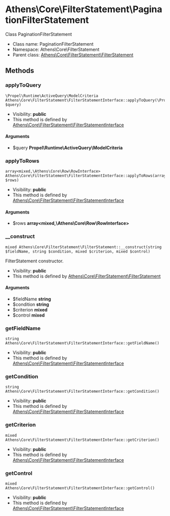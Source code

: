 Athens\Core\FilterStatement\PaginationFilterStatement
===============

Class PaginationFilterStatement




* Class name: PaginationFilterStatement
* Namespace: Athens\Core\FilterStatement
* Parent class: [Athens\Core\FilterStatement\FilterStatement](Athens-Core-FilterStatement-FilterStatement.md)







Methods
-------


### applyToQuery

    \Propel\Runtime\ActiveQuery\ModelCriteria Athens\Core\FilterStatement\FilterStatementInterface::applyToQuery(\Propel\Runtime\ActiveQuery\ModelCriteria $query)





* Visibility: **public**
* This method is defined by [Athens\Core\FilterStatement\FilterStatementInterface](Athens-Core-FilterStatement-FilterStatementInterface.md)


#### Arguments
* $query **Propel\Runtime\ActiveQuery\ModelCriteria**



### applyToRows

    array<mixed,\Athens\Core\Row\RowInterface> Athens\Core\FilterStatement\FilterStatementInterface::applyToRows(array<mixed,\Athens\Core\Row\RowInterface> $rows)





* Visibility: **public**
* This method is defined by [Athens\Core\FilterStatement\FilterStatementInterface](Athens-Core-FilterStatement-FilterStatementInterface.md)


#### Arguments
* $rows **array&lt;mixed,\Athens\Core\Row\RowInterface&gt;**



### __construct

    mixed Athens\Core\FilterStatement\FilterStatement::__construct(string $fieldName, string $condition, mixed $criterion, mixed $control)

FilterStatement constructor.



* Visibility: **public**
* This method is defined by [Athens\Core\FilterStatement\FilterStatement](Athens-Core-FilterStatement-FilterStatement.md)


#### Arguments
* $fieldName **string**
* $condition **string**
* $criterion **mixed**
* $control **mixed**



### getFieldName

    string Athens\Core\FilterStatement\FilterStatementInterface::getFieldName()





* Visibility: **public**
* This method is defined by [Athens\Core\FilterStatement\FilterStatementInterface](Athens-Core-FilterStatement-FilterStatementInterface.md)




### getCondition

    string Athens\Core\FilterStatement\FilterStatementInterface::getCondition()





* Visibility: **public**
* This method is defined by [Athens\Core\FilterStatement\FilterStatementInterface](Athens-Core-FilterStatement-FilterStatementInterface.md)




### getCriterion

    mixed Athens\Core\FilterStatement\FilterStatementInterface::getCriterion()





* Visibility: **public**
* This method is defined by [Athens\Core\FilterStatement\FilterStatementInterface](Athens-Core-FilterStatement-FilterStatementInterface.md)




### getControl

    mixed Athens\Core\FilterStatement\FilterStatementInterface::getControl()





* Visibility: **public**
* This method is defined by [Athens\Core\FilterStatement\FilterStatementInterface](Athens-Core-FilterStatement-FilterStatementInterface.md)



